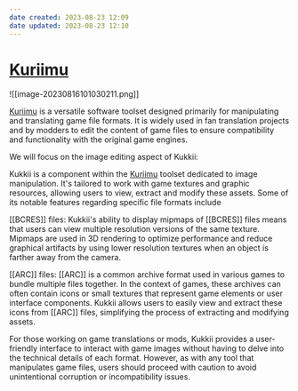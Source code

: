 ```yaml
---
date created: 2023-08-23 12:09
date updated: 2023-08-23 12:10
---
```


# [Kuriimu](https://github.com/IcySon55/Kuriimu)

![[image-20230816101030211.png]]

[Kuriimu](https://github.com/IcySon55/Kuriimu) is a versatile software toolset designed primarily for manipulating and translating game file formats. It is widely used in fan translation projects and by modders to edit the content of game files to ensure compatibility and functionality with the original game engines.

We will focus on the image editing aspect of Kukkii:

Kukkii is a component within the [Kuriimu](https://github.com/IcySon55/Kuriimu) toolset dedicated to image manipulation. It's tailored to work with game textures and graphic resources, allowing users to view, extract and modify these assets. Some of its notable features regarding specific file formats include

[[BCRES]] files: Kukkii's ability to display mipmaps of [[BCRES]] files means that users can view multiple resolution versions of the same texture. Mipmaps are used in 3D rendering to optimize performance and reduce graphical artifacts by using lower resolution textures when an object is farther away from the camera.

[[ARC]] files: [[ARC]] is a common archive format used in various games to bundle multiple files together. In the context of games, these archives can often contain icons or small textures that represent game elements or user interface components. Kukkii allows users to easily view and extract these icons from [[ARC]] files, simplifying the process of extracting and modifying assets.

For those working on game translations or mods, Kukkii provides a user-friendly interface to interact with game images without having to delve into the technical details of each format. However, as with any tool that manipulates game files, users should proceed with caution to avoid unintentional corruption or incompatibility issues.
